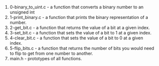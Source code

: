 1. 0-binary_to_uint.c - a function that converts a binary number to an unsigned int
2. 1-print_binary.c - a function that prints the binary representation of a number.
3. 2-get_bit.c - a function that returns the value of a bit at a given index.
4. 3-set_bit.c - a function that sets the value of a bit to 1 at a given index.
5. 4-clear_bit.c - a function that sets the value of a bit to 0 at a given index.
6. 5-flip_bits.c - a function that returns the number of bits you would need to flip to get from one number to another.
7. main.h - prototypes of all functions.
